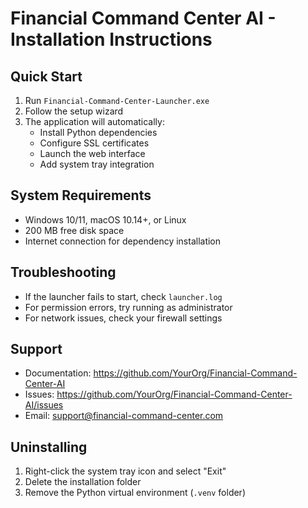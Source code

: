 
# Financial Command Center AI - Installation Instructions

## Quick Start
1. Run `Financial-Command-Center-Launcher.exe`
2. Follow the setup wizard
3. The application will automatically:
   - Install Python dependencies
   - Configure SSL certificates
   - Launch the web interface
   - Add system tray integration

## System Requirements
- Windows 10/11, macOS 10.14+, or Linux
- 200 MB free disk space
- Internet connection for dependency installation

## Troubleshooting
- If the launcher fails to start, check `launcher.log`
- For permission errors, try running as administrator
- For network issues, check your firewall settings

## Support
- Documentation: https://github.com/YourOrg/Financial-Command-Center-AI
- Issues: https://github.com/YourOrg/Financial-Command-Center-AI/issues
- Email: support@financial-command-center.com

## Uninstalling
1. Right-click the system tray icon and select "Exit"
2. Delete the installation folder
3. Remove the Python virtual environment (`.venv` folder)
